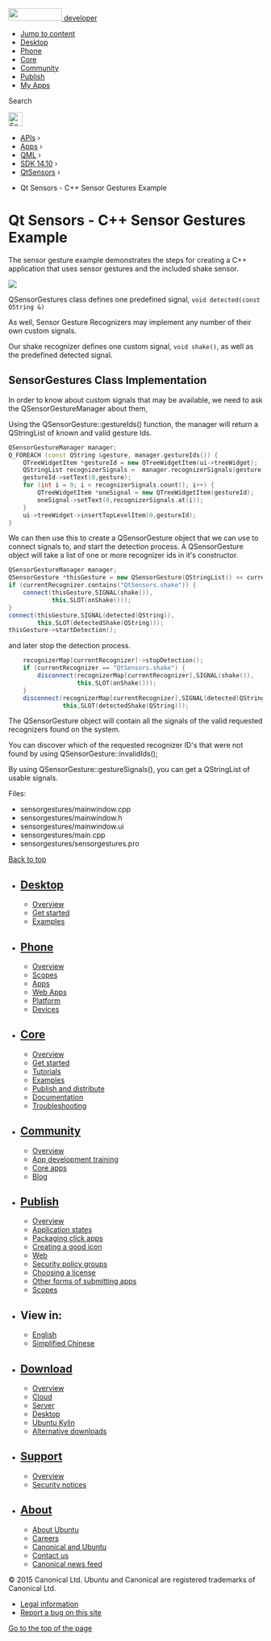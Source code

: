 <a href="https://developer.ubuntu.com/" class="logo-ubuntu"><img src="https://developer.ubuntu.com/assets/sites/ubuntu/latest/u/img/logos/logo-ubuntu-orange.svg" width="106" height="25" /> <span>developer</span></a>

-   [Jump to content](index.html#main-content)
-   [Desktop](https://developer.ubuntu.com/en/desktop/)
-   [Phone](https://developer.ubuntu.com/en/phone/)
-   [Core](https://developer.ubuntu.com/core)
-   [Community](https://developer.ubuntu.com/en/community/)
-   [Publish](https://developer.ubuntu.com/en/publish/)
-   [My Apps](https://myapps.developer.ubuntu.com/)

Search

<img src="https://developer.ubuntu.com/assets/sites/ubuntu/latest/u/img/search-white.svg" alt="Search" height="28" />

-   [APIs](../../../../index.html) ›
-   [Apps](../../../index.html) ›
-   [QML](../../index.html) ›
-   <a href="../index.html" class="sub-nav-item">SDK 14.10</a> ›
-   <a href="../QtSensors/index.html" class="sub-nav-item">QtSensors</a> ›

<!-- -->

-   Qt Sensors - C++ Sensor Gestures Example

Qt Sensors - C++ Sensor Gestures Example
========================================

<span class="subtitle"></span>
<span id="details"></span>
The sensor gesture example demonstrates the steps for creating a C++ application that uses sensor gestures and the included shake sensor.

![](https://developer.ubuntu.com/static/devportal_uploaded/7a01afef-1683-4003-a27c-935c51825304-api/apps/qml/sdk-14.10/qtsensors-sensorgestures-example/images/sensorgesturecpp.png)

QSensorGestures class defines one predefined signal, `void detected(const QString &)`

As well, Sensor Gesture Recognizers may implement any number of their own custom signals.

Our shake recognizer defines one custom signal, `void shake()`, as well as the predefined detected signal.

<span id="sensorgestures-class-implementation"></span>
SensorGestures Class Implementation
-----------------------------------

In order to know about custom signals that may be available, we need to ask the QSensorGestureManager about them,

Using the QSensorGesture::gestureIds() function, the manager will return a QStringList of known and valid gesture Ids.

``` cpp
QSensorGestureManager manager;
Q_FOREACH (const QString &gesture, manager.gestureIds()) {
    QTreeWidgetItem *gestureId = new QTreeWidgetItem(ui->treeWidget);
    QStringList recognizerSignals =  manager.recognizerSignals(gesture);
    gestureId->setText(0,gesture);
    for (int i = 0; i < recognizerSignals.count(); i++) {
        QTreeWidgetItem *oneSignal = new QTreeWidgetItem(gestureId);
        oneSignal->setText(0,recognizerSignals.at(i));
    }
    ui->treeWidget->insertTopLevelItem(0,gestureId);
}
```

We can then use this to create a QSensorGesture object that we can use to connect signals to, and start the detection process. A QSensorGesture object will take a list of one or more recognizer ids in it's constructor.

``` cpp
QSensorGestureManager manager;
QSensorGesture *thisGesture = new QSensorGesture(QStringList() << currentRecognizer, this);
if (currentRecognizer.contains("QtSensors.shake")) {
    connect(thisGesture,SIGNAL(shake()),
            this,SLOT(onShake()));
}
connect(thisGesture,SIGNAL(detected(QString)),
        this,SLOT(detectedShake(QString)));
thisGesture->startDetection();
```

and later stop the detection process.

``` cpp
    recognizerMap[currentRecognizer]->stopDetection();
    if (currentRecognizer == "QtSensors.shake") {
        disconnect(recognizerMap[currentRecognizer],SIGNAL(shake()),
                   this,SLOT(onShake()));
    }
    disconnect(recognizerMap[currentRecognizer],SIGNAL(detected(QString)),
               this,SLOT(detectedShake(QString)));
```

The QSensorGesture object will contain all the signals of the valid requested recognizers found on the system.

You can discover which of the requested recognizer ID's that were not found by using QSensorGesture::invalidIds();

By using QSensorGesture::gestureSignals(), you can get a QStringList of usable signals.

Files:

-   sensorgestures/mainwindow.cpp
-   sensorgestures/mainwindow.h
-   sensorgestures/mainwindow.ui
-   sensorgestures/main.cpp
-   sensorgestures/sensorgestures.pro

[Back to top](index.html#)

-   [Desktop](https://developer.ubuntu.com/en/desktop/)
    ---------------------------------------------------

    -   [Overview](https://developer.ubuntu.com/en/desktop/)
    -   [Get started](http://snapcraft.io/?utm_source=developer.ubuntu.com&utm_medium=devportal&utm_term=snaps%20snapcraft%20desktop&utm_content=menu&utm_campaign=duc_snappers)
    -   [Examples](https://github.com/ubuntu/snappy-playpen)

-   [Phone](https://developer.ubuntu.com/en/phone/)
    -----------------------------------------------

    -   [Overview](https://developer.ubuntu.com/en/phone/)
    -   [Scopes](https://developer.ubuntu.com/en/phone/scopes/)
    -   [Apps](https://developer.ubuntu.com/en/phone/apps/)
    -   [Web Apps](https://developer.ubuntu.com/en/phone/web/)
    -   [Platform](https://developer.ubuntu.com/en/phone/platform/)
    -   [Devices](https://developer.ubuntu.com/en/phone/devices/)

-   [Core](https://developer.ubuntu.com/core)
    -----------------------------------------

    -   [Overview](https://developer.ubuntu.com/core)
    -   [Get started](https://developer.ubuntu.com/core/get-started)
    -   [Tutorials](https://developer.ubuntu.com/core/tutorials)
    -   [Examples](https://developer.ubuntu.com/core/examples)
    -   [Publish and distribute](https://developer.ubuntu.com/core/publish-and-distribute)
    -   [Documentation](https://developer.ubuntu.com/core/documentation)
    -   [Troubleshooting](https://developer.ubuntu.com/core/troubleshooting)

-   [Community](https://developer.ubuntu.com/en/community/)
    -------------------------------------------------------

    -   [Overview](https://developer.ubuntu.com/en/community/)
    -   [App development training](https://developer.ubuntu.com/en/community/training/)
    -   [Core apps](https://developer.ubuntu.com/en/community/core-apps/)
    -   [Blog](https://developer.ubuntu.com/en/community/blog/)

-   [Publish](https://developer.ubuntu.com/en/publish/)
    ---------------------------------------------------

    -   [Overview](https://developer.ubuntu.com/en/publish/)
    -   [Application states](https://developer.ubuntu.com/en/publish/application-states/)
    -   [Packaging click apps](https://developer.ubuntu.com/en/publish/packaging-click-apps/)
    -   [Creating a good icon](https://developer.ubuntu.com/en/publish/creating-a-good-icon/)
    -   [Web](https://developer.ubuntu.com/en/publish/web/)
    -   [Security policy groups](https://developer.ubuntu.com/en/publish/security-policy-groups/)
    -   [Choosing a license](https://developer.ubuntu.com/en/publish/choosing-a-license/)
    -   [Other forms of submitting apps](https://developer.ubuntu.com/en/publish/other-forms-of-submitting-apps/)
    -   [Scopes](https://developer.ubuntu.com/en/publish/scopes/)

-   View in:
    --------

    -   [English](index.html "Change to language: English")
    -   [Simplified Chinese](index.html "Change to language: Simplified Chinese")

-   [Download](http://ubuntu.com/download/)
    ---------------------------------------

    -   [Overview](http://ubuntu.com/download)
    -   [Cloud](http://ubuntu.com/download/cloud)
    -   [Server](http://ubuntu.com/download/server)
    -   [Desktop](http://ubuntu.com/download/desktop)
    -   [Ubuntu Kylin](http://ubuntu.com/download/ubuntu-kylin)
    -   [Alternative downloads](http://ubuntu.com/download/alternative-downloads)

-   [Support](http://ubuntu.com/support/)
    -------------------------------------

    -   [Overview](http://ubuntu.com/support)
    -   [Security notices](http://www.ubuntu.com/usn/)

-   [About](http://ubuntu.com/about/)
    ---------------------------------

    -   [About Ubuntu](http://ubuntu.com/about/about-ubuntu)
    -   [Careers](http://www.canonical.com/careers)
    -   [Canonical and Ubuntu](http://ubuntu.com/about/canonical-and-ubuntu)
    -   [Contact us](http://ubuntu.com/about/contact-us)
    -   [Canonical news feed](http://insights.ubuntu.com/feed/)

© 2015 Canonical Ltd. Ubuntu and Canonical are registered trademarks of Canonical Ltd.

-   [Legal information](http://www.ubuntu.com/legal)
-   [Report a bug on this site](https://bugs.launchpad.net/developer-ubuntu-com/)

<span class="accessibility-aid">[Go to the top of the page](index.html#)</span>
